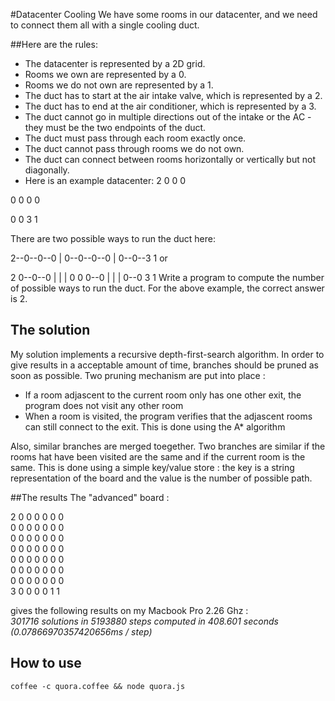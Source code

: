 #Datacenter Cooling
We have some rooms in our datacenter, and we need to connect them all with a single cooling duct.

##Here are the rules:
* The datacenter is represented by a 2D grid.
* Rooms we own are represented by a 0.
* Rooms we do not own are represented by a 1.
* The duct has to start at the air intake valve, which is represented by a 2.
* The duct has to end at the air conditioner, which is represented by a 3.
* The duct cannot go in multiple directions out of the intake or the AC - they must be the two endpoints of the duct.
* The duct must pass through each room exactly once.
* The duct cannot pass through rooms we do not own.
* The duct can connect between rooms horizontally or vertically but not diagonally.
* Here is an example datacenter:
2  0  0  0

0  0  0  0

0  0  3  1
        
There are two possible ways to run the duct here:

2--0--0--0
         |
0--0--0--0
|
0--0--3  1
or

2  0--0--0
|  |     |
0  0  0--0
|  |  |
0--0  3  1
Write a program to compute the number of possible ways to run the duct. For the above example, the correct answer is 2.

## The solution
My solution implements a recursive depth-first-search algorithm.
In order to give results in a acceptable amount of time, branches should be pruned as soon as possible.
Two pruning mechanism are put into place :
* If a room adjascent to the current room only has one other exit, the program does not visit any other room
* When a room is visited, the program verifies that the adjascent rooms can still connect to the exit. This is done using the A* algorithm

Also, similar branches are merged toegether.
Two branches are similar if the rooms hat have been visited are the same and if the current room is the same.
This is done using a simple key/value store : the key is a string representation of the board and the value is the number of possible path.

##The results
The "advanced" board : 

2 0 0 0 0 0 0  
0 0 0 0 0 0 0  
0 0 0 0 0 0 0  
0 0 0 0 0 0 0  
0 0 0 0 0 0 0  
0 0 0 0 0 0 0  
0 0 0 0 0 0 0  
3 0 0 0 0 1 1  

gives the following results on my Macbook Pro 2.26 Ghz :  
*301716 solutions in 5193880 steps computed in 408.601 seconds (0.07866970357420656ms / step)*

## How to use
`coffee -c quora.coffee && node quora.js`


